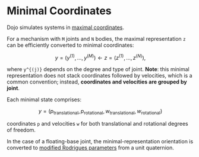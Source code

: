 # Minimal Coordinates

Dojo simulates systems in [maximal coordinates](maximal_representation.md). 

For a mechanism with ``M`` joints and ``N`` bodies, the maximal representation ``z`` can be efficiently converted to minimal coordinates: 

```math 
y = (y^{(1)}, \dots, y^{(M)}) \leftarrow z = (z^{(1)}, \dots, z^{(N)}),
```

where ``y^{(j)}`` depends on the degree and type of joint. **Note**: this minimal representation does not stack coordinates followed by velocities, which is a common convention; instead, **coordinates and velocities are grouped by joint**.

Each minimal state comprises:

```math
y = (p_{\text{translational}}, p_{\text{rotational}}, w_{\text{translational}}, w_{\text{rotational}})
```

coordinates ``p`` and velocities ``w`` for both translational and rotational degrees of freedom.

In the case of a floating-base joint, the minimal-representation orientation is converted to [modified Rodrigues parameters](https://en.wikipedia.org/wiki/Rotation_formalisms_in_three_dimensions) from a unit quaternion.